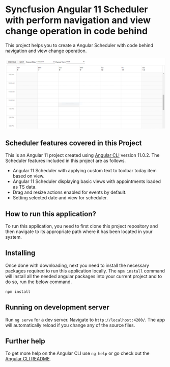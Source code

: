 # Syncfusion Angular 11 Scheduler with perform navigation and view change operation in code behind
This project helps you to create a Angular Scheduler with code behind navigation and view change operation.

![Scheduler with navigation and view change in code behind](schedule-navigation-and-view-change-in-code-behind.PNG)

## Scheduler features covered in this Project

This is an Angular 11 project created using [Angular CLI](https://github.com/angular/angular-cli) version 11.0.2. The Scheduler features included in this project are as follows.
* Angular 11 Scheduler with applying custom text to toolbar today item based on view.
* Angular 11 Scheduler displaying basic views with appointments loaded as TS data.
* Drag and resize actions enabled for events by default.
* Setting selected date and view for scheduler.

## How to run this application?
To run this application, you need to first clone this project repository and then navigate to its appropriate path where it has been located in your system.

## Installing
Once done with downloading, next you need to install the necessary packages required to run this application locally. The `npm install` command will install all the needed angular packages into your current project and to do so, run the below command.

```
npm install
```

## Running on development server
Run `ng serve` for a dev server. Navigate to `http://localhost:4200/`. The app will automatically reload if you change any of the source files.

## Further help

To get more help on the Angular CLI use `ng help` or go check out the [Angular CLI README](https://github.com/angular/angular-cli/blob/master/README.md).